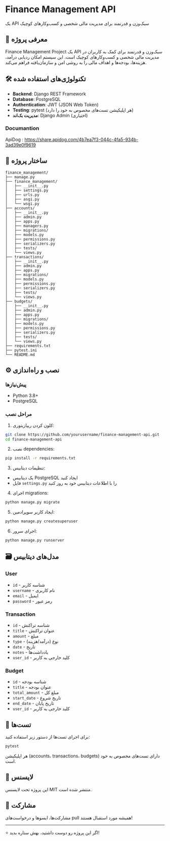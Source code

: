 # Finance Management API

یک API سبک‌وزن و قدرتمند برای مدیریت مالی شخصی و کسب‌وکارهای کوچیک

## 🚀 معرفی پروژه

Finance Management Project یک API سبک‌وزن و قدرتمند برای کمک به کاربران در مدیریت مالی شخصی و کسب‌وکارهای کوچیک است. این سیستم امکان ردیابی درآمد، هزینه‌ها، بودجه‌ها و اهداف مالی را به روشی امن و سازمان‌یافته فراهم می‌کند.

## 🛠 تکنولوژی‌های استفاده شده

- **Backend**: Django REST Framework
- **Database**: PostgreSQL
- **Authentication**: JWT (JSON Web Token)
- **Testing**: pytest (هر اپلیکیشن تست‌های مخصوص به خود را دارد)
- **مدیریت بک‌اند**: Django Admin (اختیاری)

### Documantion
ApiDog : https://share.apidog.com/4b7ea7f3-044c-4fa5-934b-3ad39e0f9619

## 📁 ساختار پروژه

```
finance_management/
├── manage.py
├── finance_management/
│   ├── __init__.py
│   ├── settings.py
│   ├── urls.py
│   ├── asgi.py
│   └── wsgi.py
├── accounts/
│   ├── __init__.py
│   ├── admin.py
│   ├── apps.py
│   ├── managers.py
│   ├── migrations/
│   ├── models.py
│   ├── permissions.py
│   ├── serializers.py
│   ├── tests/
│   └── views.py
├── transactions/
│   ├── __init__.py
│   ├── admin.py
│   ├── apps.py
│   ├── migrations/
│   ├── models.py
│   ├── permissions.py
│   ├── serializers.py
│   ├── tests/
│   └── views.py
├── budgets/
│   ├── __init__.py
│   ├── admin.py
│   ├── apps.py
│   ├── migrations/
│   ├── models.py
│   ├── permissions.py
│   ├── serializers.py
│   ├── tests/
│   └── views.py
├── requirements.txt
├── pytest.ini
└── README.md
```

## ⚙️ نصب و راه‌اندازی

### پیش‌نیازها

- Python 3.8+
- PostgreSQL

### مراحل نصب

1. کلون کردن ریپازیتوری:
```bash
git clone https://github.com/yourusername/finance-management-api.git
cd finance-management-api
```

2. نصب dependencies:
```bash
pip install -r requirements.txt
```

3. تنظیمات دیتابیس:
- یک دیتابیس PostgreSQL ایجاد کنید
- فایل `settings.py` را با اطلاعات دیتابیس خود به روز کنید

4. اجرای migrations:
```bash
python manage.py migrate
```

5. ایجاد کاربر سوپرادمین:
```bash
python manage.py createsuperuser
```

6. اجرای سرور:
```bash
python manage.py runserver
```

## 🗃 مدل‌های دیتابیس

### User
- `id` - شناسه کاربر
- `username` - نام کاربری
- `email` - ایمیل
- `password` - رمز عبور

### Transaction
- `id` - شناسه تراکنش
- `title` - عنوان تراکنش
- `amount` - مبلغ
- `type` - نوع (درآمد/هزینه)
- `date` - تاریخ
- `notes` - یادداشت‌ها
- `user_id` - کلید خارجی به کاربر

### Budget
- `id` - شناسه بودجه
- `title` - عنوان بودجه
- `total_amount` - مبلغ کل
- `start_date` - تاریخ شروع
- `end_date` - تاریخ پایان
- `user_id` - کلید خارجی به کاربر

## 🧪 تست‌ها

برای اجرای تست‌ها از دستور زیر استفاده کنید:

```bash
pytest
```

هر اپلیکیشن (accounts، transactions، budgets) دارای تست‌های مخصوص به خود است.


## 📄 لایسنس

این پروژه تحت لایسنس MIT منتشر شده است.


## 🤝 مشارکت

مشارکت‌ها، ایسوها و درخواست‌های pull همیشه مورد استقبال هستند!


---


⭐ اگر این پروژه رو دوست داشتید، بهش ستاره بدید!